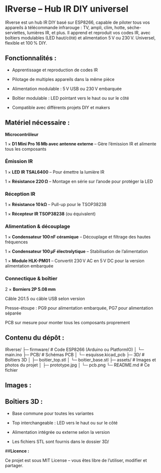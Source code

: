 # IRverse – Hub IR DIY universel

IRverse est un hub IR DIY basé sur ESP8266, capable de piloter tous vos appareils à télécommande infrarouge : TV, ampli, clim, hotte, sèche-serviettes, lumières IR, et plus.
Il apprend et reproduit vos codes IR, avec boîtiers modulables (LED haut/côté) et alimentation 5 V ou 230 V. Universel, flexible et 100 % DIY.

## **Fonctionnalités :**

- Apprentissage et reproduction de codes IR

- Pilotage de multiples appareils dans la même pièce

- Alimentation modulable : 5 V USB ou 230 V embarquée

- Boîtier modulable : LED pointant vers le haut ou sur le côté

- Compatible avec différents projets DIY et makers

## **Matériel nécessaire :**
**Microcontrôleur**

1 × **D1 Mini Pro 16 Mb avec antenne externe** – Gère l’émission IR et alimente tous les composants

### **Émission IR**

1 × **LED IR TSAL6400** – Pour émettre la lumière IR

1 × **Résistance 220 Ω** – Montage en série sur l’anode pour protéger la LED

### **Réception IR**

1 × **Résistance 10 kΩ** – Pull-up pour le TSOP38238

1 × **Récepteur IR TSOP38238** (ou équivalent)

### **Alimentation & découplage**

1 × **Condensateur 100 nF céramique** – Découplage et filtrage des hautes fréquences

1 × **Condensateur 100 µF électrolytique** – Stabilisation de l’alimentation

1 × **Module HLK-PM01** – Convertit 230 V AC en 5 V DC pour la version alimentation embarquée

### **Connectique & boîtier**

2 × **Borniers 2P 5.08 mm**

Câble 2G1.5 ou câble USB selon version

Presse-étoupe : PG9 pour alimentation embarquée, PG7 pour alimentation séparée

PCB sur mesure pour monter tous les composants proprement

## **Contenu du dépôt :**
IRverse/
 ├─ firmware/           # Code ESP8266 (Arduino ou PlatformIO)
 │   └─ main.ino
 ├─ PCB/                # Schémas PCB
 │   └─ esquisse.kicad_pcb
 ├─ 3D/                 # Boîtiers 3D
 │   ├─ boitier_top.stl
 │   └─ boitier_base.stl
 ├─ assets/             # Images et photos du projet
 │   ├─ prototype.jpg
 │   └─ pcb.png
 └─ README.md           # Ce fichier
## **Images :**




## **Boîtiers 3D :**

- Base commune pour toutes les variantes

- Top interchangeable : LED vers le haut ou sur le côté

- Alimentation intégrée ou externe selon la version

- Les fichiers STL sont fournis dans le dossier 3D/

##**Licence :**

Ce projet est sous MIT License – vous êtes libre de l’utiliser, modifier et partager.
